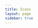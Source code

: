 ```yaml
---
title: Icons
layout: page
sidebar: true
---
```

<script setup>
    import IconPage from './.vitepress/theme/components/icons/IconPage.vue'
</script>

<Suspense>
    <IconPage />
</Suspense>